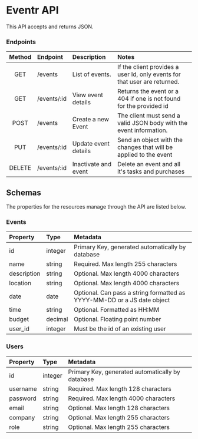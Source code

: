 # Eventr API
This API accepts and returns JSON.
### Endpoints
| Method | Endpoint    | Description          | Notes                                                                     |
| :----: | :---------- | :------------------- | :------------------------------------------------------------------------ |
|  GET   | /events     | List of events.      | If the client provides a user Id, only events for that user are returned. |
|  GET   | /events/:id | View event details   | Returns the event or a 404 if one is not found for the provided id        |
|  POST  | /events     | Create a new Event   | The client must send a valid JSON body with the event information.        |
|  PUT   | /events/:id | Update event details | Send an object with the changes that will be applied to the event         |
| DELETE | /events/:id | Inactivate and event | Delete an event and all it's tasks and purchases                          |
## Schemas
The properties for the resources manage through the API are listed below.
### Events
| Property    | Type    | Metadata                                                                |
| :---------- | :------ | :---------------------------------------------------------------------- |
| id          | integer | Primary Key, generated automatically by database                        |
| name        | string  | Required. Max length 255 characters                                     |
| description | string  | Optional. Max length 4000 characters                                    |
| location    | string  | Optional. Max length 4000 characters                                    |
| date        | date    | Optional. Can pass a string formatted as YYYY-MM-DD or a JS date object |
| time        | string  | Optional. Formatted as HH:MM                                            |
| budget      | decimal | Optional. Floating point number                                         |
| user_id     | integer | Must be the id of an existing user                                      |
### Users
| Property | Type    | Metadata                                         |
| :------- | :------ | :----------------------------------------------- |
| id       | integer | Primary Key, generated automatically by database |
| username | string  | Required. Max length 128 characters              |
| password | string  | Required. Max length 4000 characters             |
| email    | string  | Optional. Max length 128 characters              |
| company  | string  | Optional. Max length 255 characters              |
| role     | string  | Optional. Max length 255 characters              |

